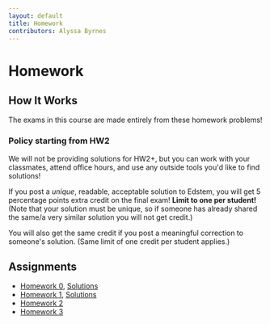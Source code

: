 ```yaml
---
layout: default
title: Homework
contributors: Alyssa Byrnes
---
```


# Homework

## How It Works

The exams in this course are made entirely from these homework problems! 

### Policy starting from HW2

We will not be providing solutions for HW2+, but you can work with your classmates, attend office hours, and use any outside tools you'd like to find solutions! 

If you post a *unique*, readable, acceptable solution to Edstem, you will get 5 percentage points extra credit on the final exam! **Limit to one per student!** (Note that your solution must be unique, so if someone has already shared the same/a very similar solution you will not get credit.)

You will also get the same credit if you post a meaningful correction to someone's solution. (Same limit of one credit per student applies.)

## Assignments

* [Homework 0](/comp455/static/HW/HW0.pdf), [Solutions](/comp455/static/HW/HW0-solutions.pdf)
* [Homework 1](/comp455/static/HW/HW1.pdf), [Solutions](/comp455/static/HW/HW1-solutions.pdf)
* [Homework 2](/comp455/static/HW/HW2.pdf)
* [Homework 3](/comp455/static/HW/HW3.pdf)
